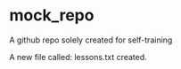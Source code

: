 # mock_repo
A github repo solely created for self-training

A new file called: lessons.txt created.

